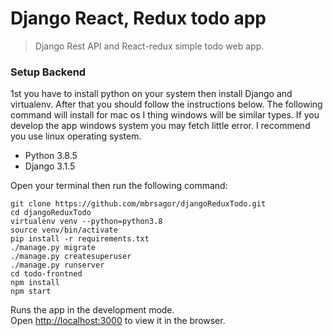 # Django React, Redux todo app
> Django Rest API and React-redux simple todo web app.

### Setup Backend
1st you have to install python on your system then install Django and virtualenv. After that you should follow the instructions below.
The following command will install for mac os I thing windows will be similar types. If you develop the app windows system you may fetch little error. I recommend you use linux operating system.

- Python 3.8.5
- Django 3.1.5

Open your terminal then run the following command:
```base
git clone https://github.com/mbrsagor/djangoReduxTodo.git
cd djangoReduxTodo
virtualenv venv --python=python3.8
source venv/bin/activate
pip install -r requirements.txt
./manage.py migrate 
./manage.py createsuperuser 
./manage.py runserver
cd todo-frontned
npm install
npm start
```

Runs the app in the development mode.\
Open [http://localhost:3000](http://localhost:3000) to view it in the browser.
